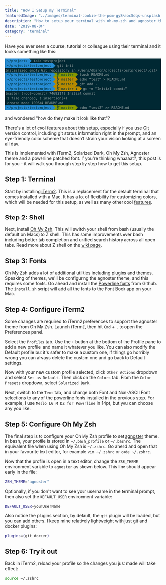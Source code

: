 ```yaml
---
title: "How I Setup my Terminal"
featuredImage: "../images/terminal-cookie-the-pom-gySMaocSdqs-unsplash.jpg"
description: "How to setup your terminal with oh-my-zsh and agnoster theme"
date: "2019-08-04"
category: "terminal"
---
```


Have you ever seen a course, tutorial or colleague using their terminal and it looks something like this:

![terminal-agnoster](../images/terminal-agnoster.png "Terminal Agnoster")

and wondered "how do they make it look like that"?

There's a lot of cool features about this setup, especially if you use [Git](https://git-scm.com/book/en/v2) version control, including git status information right in the prompt, and an eye-friendly color scheme that doesn't strain your vision looking at a screen all day.

This is implemented with iTerm2, Solarized Dark, Oh My Zsh, Agnoster theme and a powerline patched font. If you're thinking whaaaat?, this post is for you - it will walk you through step by step how to get this setup.

## Step 1: Terminal
Start by installing [iTerm2](https://www.iterm2.com/). This is a replacement for the default terminal that comes installed with a Mac. It has a lot of flexibility for customizing colors, which will be needed for this setup, as well as many other cool [features](https://www.iterm2.com/features.html).

## Step 2: Shell
Next, install [Oh My Zsh](https://github.com/ohmyzsh/ohmyzsh). This will switch your shell from bash (usually the default on Macs) to Z shell. This has some improvements over bash including better tab completion and unified search history across all open tabs. Read more about Z shell on the [wiki page](https://en.wikipedia.org/wiki/Z_shell).

## Step 3: Fonts
Oh My Zsh adds a lot of additional utilities including plugins and themes. Speaking of themes, we'll be configuring the agnoster theme, and this requires some fonts. Go ahead and install the [Powerline fonts](https://github.com/powerline/fonts) from Github. The `install.sh` script will add all the fonts to the Font Book app on your Mac.

## Step 4: Configure iTerm2
Some changes are required to iTerm2 preferences to support the agnoster theme from Oh My Zsh. Launch iTerm2, then hit `Cmd` + `,` to open the Preferences panel.

Select the `Profiles` tab. Use the `+` button at the bottom of the Profile pane to add a new profile, and name it whatever you like. You can also modify the Default profile but it's safer to make a custom one, if things go horribly wrong you can always delete the custom one and go back to Default settings.

Now with your new custom profile selected, click `Other Actions` dropdown and select `Set as Default`. Then click on the `Colors` tab. From the `Color Presets` dropdown, select `Solarized Dark`.

Next, switch to the `Text` tab, and change both Font and Non-ASCII Font selections to any of the powerline fonts installed in the previous step. For example, I use `Meslo LG M DZ for Powerline` in 14pt, but you can choose any you like.

## Step 5: Configure Oh My Zsh
The final step is to configure your Oh My Zsh profile to set [agnoster](https://github.com/ohmyzsh/ohmyzsh/wiki/Themes#agnoster) theme. In bash, your profile is stored in `~/.bash_profile` or `~/.bashrc`. The equivalent file when using Oh My Zsh is `~/.zshrc`. Go ahead and open that in your favourite text editor, for example `vim ~/.zshrc` or `code ~/.zshrc`.

Now that the profile is open in a text editor,  change the `ZSH_THEME` environment variable to `agnoster` as shown below. This line should appear early in the file:

```bash
ZSH_THEME="agnoster"
```

Optionally, if you don't want to see your username in the terminal prompt, then also set the `DEFAULT_USER`  environment variable:

```bash
DEFAULT_USER=yourUserName
```

Also notice the plugins section, by default, the `git` plugin will be loaded, but you can add others. I keep mine relatively lightweight with just git and docker plugins:

```bash
plugins=(git docker)
```

## Step 6: Try it out

Back in iTerm2, reload your profile so the changes you just made will take effect:

```bash
source ~/.zshrc
```